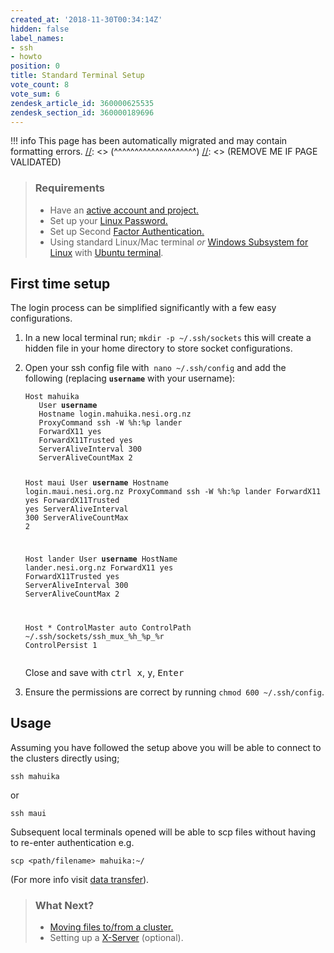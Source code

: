 ```yaml
---
created_at: '2018-11-30T00:34:14Z'
hidden: false
label_names:
- ssh
- howto
position: 0
title: Standard Terminal Setup
vote_count: 8
vote_sum: 6
zendesk_article_id: 360000625535
zendesk_section_id: 360000189696
---
```



[//]: <> (REMOVE ME IF PAGE VALIDATED)
[//]: <> (vvvvvvvvvvvvvvvvvvvv)
!!! info
    This page has been automatically migrated and may contain formatting errors.
[//]: <> (^^^^^^^^^^^^^^^^^^^^)
[//]: <> (REMOVE ME IF PAGE VALIDATED)
<blockquote class="blockquote-prereq">
<h3 id="prerequisites">Requirements</h3>
<ul>
<li>Have an <a href="https://support.nesi.org.nz/hc/en-gb/sections/360000196195-Accounts-Projects" target="_self">active account and project.</a>
</li>
<li>Set up your <a href="https://support.nesi.org.nz/hc/en-gb/articles/360000335995" target="_self">Linux Password.</a>
</li>
<li>Set up Second <a href="https://support.nesi.org.nz/hc/en-gb/articles/360000203075" target="_self">Factor Authentication.</a>
</li>
<li>Using standard Linux/Mac terminal <em>or</em> <a href="https://support.nesi.org.nz/hc/en-gb/articles/360001075575" target="_self">Windows Subsystem for Linux</a> with <a href="https://support.nesi.org.nz/hc/en-gb/articles/360001050575" target="_self">Ubuntu terminal</a>.</li>
</ul>
</blockquote>
<h2 id="recLinux">First time setup</h2>
<p>The login process can be simplified significantly with a few easy configurations.</p>
<ol>
<li>In a new local terminal run; <code class="nohighlight">mkdir -p ~/.ssh/sockets</code> this will create a hidden file in your home directory to store socket configurations.</li>
<li>
<p>Open your ssh config file with  <code class="nohighlight">nano ~/.ssh/config</code> and add the following (replacing <strong><code class="nohighlight">username</code></strong> with your username):</p>
<pre><code class="nohighlight">Host mahuika
   User <strong>username</strong>
   Hostname login.mahuika.nesi.org.nz
   ProxyCommand ssh -W %h:%p lander
   ForwardX11 <span class="hljs-literal">yes</span>
   ForwardX11Trusted <span class="hljs-literal">yes</span>
   ServerAliveInterval <span class="hljs-number">300</span>
   ServerAliveCountMax <span class="hljs-number">2</span>

Host maui
   User <strong>username</strong>
   Hostname login.maui.nesi.org.nz
   ProxyCommand ssh -W %h:%p lander
   ForwardX11 <span class="hljs-literal">yes</span>
   ForwardX11Trusted <span class="hljs-literal">yes</span>
   ServerAliveInterval <span class="hljs-number">300</span>
   ServerAliveCountMax <span class="hljs-number">2</span>

Host lander
   User <strong>username</strong>
   HostName lander.nesi.org.nz
   ForwardX11 <span class="hljs-literal">yes</span>
   ForwardX11Trusted <span class="hljs-literal">yes</span>
   ServerAliveInterval <span class="hljs-number">300</span>
   ServerAliveCountMax <span class="hljs-number">2</span>

Host *
    ControlMaster auto
    ControlPath ~/.ssh/sockets/ssh_mux_%h_%p_%r
    ControlPersist 1</code></pre>
<p>Close and save with <kbd>ctrl x</kbd>, <kbd>y</kbd>, <kbd>Enter</kbd></p>
</li>
<li>Ensure the permissions are correct by running <code>chmod 600 ~/.ssh/config</code>.</li>
</ol>
<h2>Usage</h2>
<p>Assuming you have followed the setup above you will be able to connect to the clusters directly using;</p>
<pre><code>ssh mahuika</code></pre>
<p>or</p>
<pre><code>ssh maui</code></pre>
<p>Subsequent local terminals opened will be able to scp files without having to re-enter authentication e.g.</p>
<pre><code>scp &lt;path/filename&gt; mahuika:~/</code></pre>
<p>(For more info visit <a style="background-color: #ffffff;" href="https://support.nesi.org.nz/hc/en-gb/articles/360000578455-File-Transfer-with-SCP">data transfer</a>).</p>
<blockquote class="blockquote-postreq">
<h3 id="prerequisites">What Next?</h3>
<ul>
<li><a href="https://support.nesi.org.nz/hc/en-gb/articles/360000578455" target="_self">Moving files to/from a cluster.</a></li>
<li>Setting up a <a href="https://support.nesi.org.nz/hc/en-gb/articles/360001075975" target="_self">X-Server</a> (optional).</li>
</ul>
</blockquote>